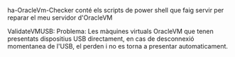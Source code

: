ha-OracleVm-Checker conté els scripts de power shell que faig servir per reparar el meu servidor d'OracleVM

ValidateVMUSB:
Problema: Les màquines virtuals OracleVM que tenen presentats dispositius USB directament, en cas de desconnexió momentanea de l'USB, el perden i no es torna a presentar automaticament.
